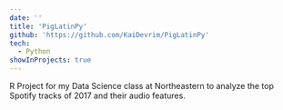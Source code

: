 ```yaml
---
date: ''
title: 'PigLatinPy'
github: 'https://github.com/KaiDevrim/PigLatinPy'
tech:
  - Python
showInProjects: true
---
```


R Project for my Data Science class at Northeastern to analyze the top Spotify tracks of 2017 and their audio features.
